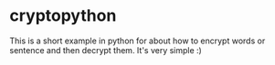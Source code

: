 # cryptopython
This is a short example in python for about how to encrypt words or sentence and then decrypt them. It's very simple :)
